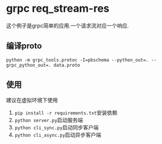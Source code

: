 # grpc req_stream-res

这个例子是grpc简单的应用.一个请求流对应一个响应.

## 编译proto

```shell
python -m grpc_tools.protoc -I=pbschema --python_out=. --grpc_python_out=. data.proto
```

## 使用

建议在虚拟环境下使用

1. `pip install -r requirements.txt`安装依赖
2. `python server.py`启动服务端
3. `python cli_sync.py`启动同步客户端
4. `python cli_async.py`启动异步客户端
